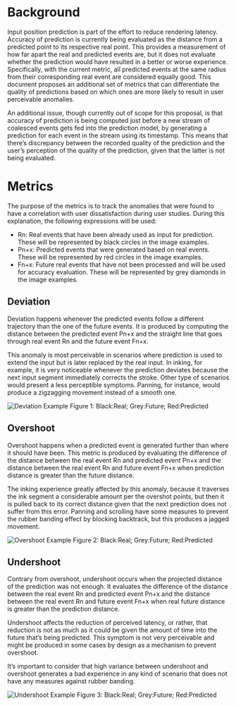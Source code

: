 # Background

Input position prediction is part of the effort to reduce rendering latency.  Accuracy of prediction is currently being evaluated as the distance from a predicted point to its respective real point. This provides a measurement of how far apart the real and predicted events are, but it does not evaluate whether the prediction would have resulted in a better or worse experience.  Specifically, with the current metric, all predicted events at the same radius from their corresponding real event are considered equally good. This document proposes an additional set of metrics that can differentiate the quality of predictions based on which ones are more likely to result in user perceivable anomalies.

An additional issue, though currently out of scope for this proposal, is that accuracy of prediction is being computed just before a new stream of coalesced events gets fed into the prediction model, by generating a prediction for each event in the stream using its timestamp. This means that there’s discrepancy between the recorded quality of the prediction and the user’s perception of the quality of the prediction, given that the latter is not being evaluated.

# Metrics

The purpose of the metrics is to track the anomalies that were found to have a correlation with user dissatisfaction during user studies.
During this explanation, the following expressions will be used:
* Rn: Real events that have been already used as input for prediction. These will be represented by black circles in the image examples.
* Pn+x: Predicted events that were generated based on real events. These will be represented by red circles in the image examples.
* Fn+x: Future real events that have not been processed and will be used for accuracy evaluation. These will be represented by grey diamonds in the image examples.

## Deviation

Deviation happens whenever the predicted events follow a different trajectory than the one of the future events. It is produced by computing the distance between the predicted event Pn+x and the straight line that goes through real event Rn and the future event Fn+x.

This anomaly is most perceivable in scenarios where prediction is used to extend the input but is later replaced by the real input. In inking, for example, it is very noticeable whenever the prediction deviates because the next input segment immediately corrects the stroke. Other type of scenarios would present a less perceptible symptoms. Panning, for instance, would produce a zigzagging movement instead of a smooth one.

![Deviation Example](./deviation.png)
Figure 1: Black:Real; Grey:Future; Red:Predicted

## Overshoot

Overshoot happens when a predicted event is generated further than where it should have been. This metric is produced by evaluating the difference of the distance between the real event Rn and predicted event Pn+x and the distance between the real event Rn and future event Fn+x when prediction distance is greater than the future distance.

The inking experience greatly affected by this anomaly, because it traverses the ink segment a considerable amount per the overshot points, but then it is pulled back to its correct distance given that the next prediction does not suffer from this error. Panning and scrolling have some measures to prevent the rubber banding effect by blocking backtrack, but this produces a jagged movement.

![Overshoot Example](./overshoot.png)
Figure 2: Black:Real; Grey:Future; Red:Predicted

## Undershoot

Contrary from overshoot, undershoot occurs when the projected distance of the prediction was not enough. It evaluates the difference of the distance between the real event Rn and predicted event Pn+x and the distance between the real event Rn and future event Fn+x when real future distance is greater than the prediction distance.

Undershoot affects the reduction of perceived latency, or rather, that reduction is not as much as it could be given the amount of time into the future that’s being predicted. This symptom is not very perceivable and might be produced in some cases by design as a mechanism to prevent overshoot.

It’s important to consider that high variance between undershoot and overshoot generates a bad experience in any kind of scenario that does not have any measures against rubber banding.

![Undershoot Example](./undershoot.png)
Figure 3: Black:Real; Grey:Future; Red:Predicted

